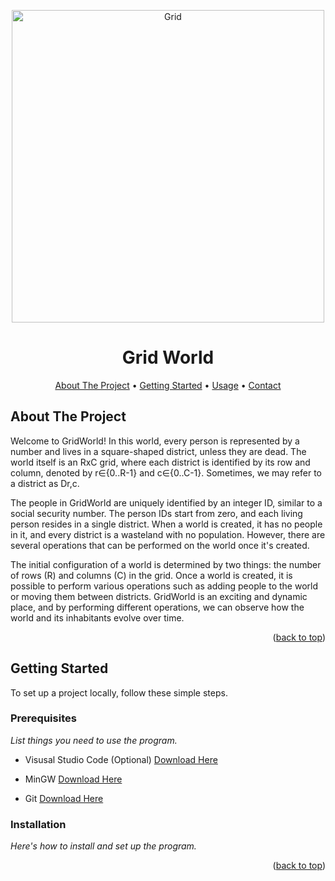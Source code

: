 <a name="readme-top"></a>

<p align="center">
  <img src="https://raw.githubusercontent.com/AlexisRodriguezCS/GridWord/main/Images/Grid.jpg" alt="Grid" style="display:block;margin:auto;" height="500">
</p>
<h1 align="center">Grid World</h1>

<!-- TABLE OF CONTENTS -->
<p align="center">
  <a href="#about">About The Project</a> •
  <a href="#getting-started">Getting Started</a> •
  <a href="#usage">Usage</a> •
  <a href="#Contact">Contact</a>
</p>

<!-- ABOUT THE PROJECT -->
<a name="about"></a>
## About The Project

Welcome to GridWorld! In this world, every person is represented by a number and lives in a square-shaped district, unless they are dead. The world itself is an RxC grid, where each district is identified by its row and column, denoted by r∈{0..R-1} and c∈{0..C-1}. Sometimes, we may refer to a district as Dr,c.

The people in GridWorld are uniquely identified by an integer ID, similar to a social security number. The person IDs start from zero, and each living person resides in a single district. When a world is created, it has no people in it, and every district is a wasteland with no population. However, there are several operations that can be performed on the world once it's created.

The initial configuration of a world is determined by two things: the number of rows (R) and columns (C) in the grid. Once a world is created, it is possible to perform various operations such as adding people to the world or moving them between districts. GridWorld is an exciting and dynamic place, and by performing different operations, we can observe how the world and its inhabitants evolve over time.

<p align="right">(<a href="#readme-top">back to top</a>)</p>

<!-- GETTING STARTED -->
## Getting Started

To set up a project locally, follow these simple steps.

### Prerequisites

_List things you need to use the program._
* Visusal Studio Code (Optional) [Download Here](https://code.visualstudio.com/)

* MinGW [Download Here](https://sourceforge.net/projects/mingw/)

* Git [Download Here](https://git-scm.com/)

### Installation
_Here's how to install and set up the program._

<p align="right">(<a href="#readme-top">back to top</a>)</p>
